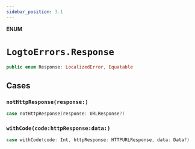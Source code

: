 ```yaml
---
sidebar_position: 3.1
---
```


**ENUM**

# `LogtoErrors.Response`

```swift
public enum Response: LocalizedError, Equatable
```

## Cases

### `notHttpResponse(response:)`

```swift
case notHttpResponse(response: URLResponse?)
```

### `withCode(code:httpResponse:data:)`

```swift
case withCode(code: Int, httpResponse: HTTPURLResponse, data: Data?)
```
